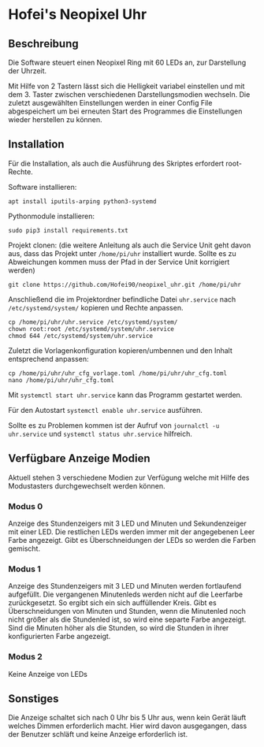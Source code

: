 # Hofei's Neopixel Uhr

## Beschreibung

Die Software steuert einen Neopixel Ring mit 60 LEDs an, zur Darstellung der Uhrzeit.

Mit Hilfe von 2 Tastern lässt sich die Helligkeit variabel einstellen und mit dem 3. Taster zwischen verschiedenen 
Darstellungsmodien wechseln. Die zuletzt ausgewählten Einstellungen werden in einer Config File abgespeichert um bei 
erneuten Start des Programmes die Einstellungen wieder herstellen zu können.

## Installation

Für die Installation, als auch die Ausführung des Skriptes erfordert root-Rechte.

Software installieren:

```console
apt install iputils-arping python3-systemd
```
    
Pythonmodule installieren:

```console
sudo pip3 install requirements.txt
```

Projekt clonen: (die weitere Anleitung als auch die Service Unit geht davon aus, dass das Projekt unter `/home/pi/uhr` installiert wurde. Sollte es zu Abweichungen kommen muss der Pfad in der Service Unit korrigiert werden)

```console
git clone https://github.com/Hofei90/neopixel_uhr.git /home/pi/uhr
```

Anschließend die im Projektordner befindliche Datei `uhr.service` nach `/etc/systemd/system/` kopieren und Rechte 
anpassen.

```console
cp /home/pi/uhr/uhr.service /etc/systemd/system/
chown root:root /etc/systemd/system/uhr.service
chmod 644 /etc/systemd/system/uhr.service
```

Zuletzt die Vorlagenkonfiguration kopieren/umbennen und den Inhalt entsprechend anpassen:

```console
cp /home/pi/uhr/uhr_cfg_vorlage.toml /home/pi/uhr/uhr_cfg.toml
nano /home/pi/uhr/uhr_cfg.toml
```

Mit `systemctl start uhr.service` kann das Programm gestartet werden.

Für den Autostart `systemctl enable uhr.service` ausführen.

Sollte es zu Problemen kommen ist der Aufruf von `journalctl -u uhr.service` und `systemctl status uhr.service` 
hilfreich.

## Verfügbare Anzeige Modien

Aktuell stehen 3 verschiedene Modien zur Verfügung welche mit Hilfe des Modustasters durchgewechselt werden können.

### Modus 0

Anzeige des Stundenzeigers mit 3 LED und Minuten und Sekundenzeiger mit einer LED. Die restlichen LEDs werden immer mit 
der angegebenen Leer Farbe angezeigt.
Gibt es Überschneidungen der LEDs so werden die Farben gemischt.

### Modus 1

Anzeige des Stundenzeigers mit 3 LED und Minuten werden fortlaufend aufgefüllt. Die vergangenen Minutenleds werden nicht 
auf die Leerfarbe zurückgesetzt. So ergibt sich ein sich auffüllender Kreis.
Gibt es Überschneidungen von Minuten und Stunden, wenn die Minutenled noch nicht größer als die Stundenled ist, so wird
eine separte Farbe angezeigt. Sind die Minuten höher als die Stunden, so wird die Stunden in ihrer konfigurierten 
Farbe angezeigt.

### Modus 2

Keine Anzeige von LEDs

## Sonstiges

Die Anzeige schaltet sich nach 0 Uhr bis 5 Uhr aus, wenn kein Gerät läuft welches Dimmen erforderlich macht. Hier wird
davon ausgegangen, dass der Benutzer schläft und keine Anzeige erforderlich ist.

